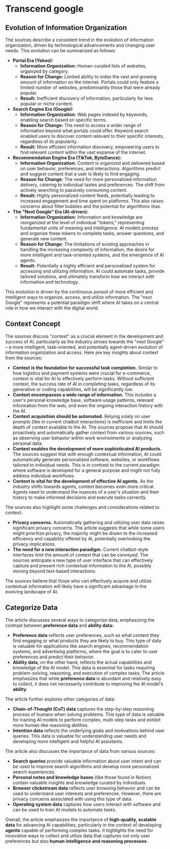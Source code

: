 

# Transcend google

## Evolution of Information Organization

The sources describe a consistent trend in the evolution of information organization, driven by technological advancements and changing user needs. This evolution can be summarized as follows:

- **Portal Era (Yahoo):**
  - **Information Organization:** Human-curated lists of websites, organized by category.
  - **Reason for Change:** Limited ability to index the vast and growing amount of information on the internet.  Portals could only feature a limited number of websites, predominantly those that were already popular.
  - **Result:** Inefficient discovery of information, particularly for less popular or niche content.
- **Search Engine Era (Google):**
  - **Information Organization:**  Web pages indexed by keywords, enabling search based on specific terms.
  - **Reason for Change:** The need to access a wider range of information beyond what portals could offer. Keyword search enabled users to discover content relevant to their specific interests, regardless of its popularity.
  - **Result:** More efficient information discovery, empowering users to find relevant content within the vast expanse of the internet.
- **Recommendation Engine Era (TikTok, ByteDance):**
  - **Information Organization:** Content is organized and delivered based on user behavior, preferences, and interactions.  Algorithms predict and suggest content that a user is likely to find engaging.
  - **Reason for Change:** The need for more personalized information delivery, catering to individual tastes and preferences.  The shift from actively searching to passively consuming content.
  - **Result:** Highly personalized content feeds, potentially leading to increased engagement and time spent on platforms. This also raises concerns about filter bubbles and the potential for algorithmic bias.
- **The "Next Google" Era (AI-driven):**
  - **Information Organization:**  Information and knowledge are reorganized at the level of individual "tokens," representing fundamental units of meaning and intelligence. AI models process and organize these tokens to complete tasks, answer questions, and generate new content.
  - **Reason for Change:**  The limitations of existing approaches in handling the increasing complexity of information, the desire for more intelligent and task-oriented systems, and the emergence of AI agents.
  - **Result:**  Potentially a highly efficient and personalized system for accessing and utilizing information.  AI could automate tasks, provide tailored solutions, and ultimately transform how we interact with information and technology.

This evolution is driven by the continuous pursuit of more efficient and intelligent ways to organize, access, and utilize information.  The "next Google" represents a potential paradigm shift where AI takes on a central role in how we interact with the digital world.

## **Context** Concept

The sources discuss "context" as a crucial element in the development and success of AI, particularly as the industry strives towards the "next Google" – a more intelligent, task-oriented, and potentially agent-driven evolution of information organization and access.  Here are key insights about context from the sources:

- **Context is the foundation for successful task completion.** Similar to how logistics and payment systems were crucial for e-commerce, context is vital for AI to effectively perform tasks.  Without sufficient context, the success rate of AI in completing tasks, regardless of its generative or coding capabilities, will be significantly low.
- **Context encompasses a wide range of information.** This includes a user's personal knowledge base, software usage patterns, relevant information from the web, and even the ongoing interaction history with the AI.
- **Context acquisition should be automated.**  Relying solely on user prompts (like in current chatbot interactions) is inefficient and limits the depth of context available to the AI.  The sources propose that AI should proactively and automatically gather context from various sources, such as observing user behavior within work environments or analyzing personal data.
- **Context enables the development of more sophisticated AI products.**  The sources suggest that with enough contextual information, AI could automatically generate personalized software, websites, or workflows tailored to individual needs.  This is in contrast to the current paradigm where software is developed for a general purpose and might not fully address individual workflows.
- **Context is vital for the development of effective AI agents.**  As the industry shifts towards agents, context becomes even more critical. Agents need to understand the nuances of a user's situation and their history to make informed decisions and execute tasks correctly.

The sources also highlight some challenges and considerations related to context:

- **Privacy concerns.** Automatically gathering and utilizing user data raises significant privacy concerns. The article suggests that while some users might prioritize privacy, the majority might be drawn to the increased efficiency and capability offered by AI, potentially overlooking the privacy implications.
- **The need for a new interaction paradigm.**  Current chatbot-style interfaces limit the amount of context that can be conveyed. The sources anticipate a new type of user interface that can effectively capture and present rich contextual information to the AI, possibly moving beyond text-based interactions.

The sources believe that those who can effectively acquire and utilize contextual information will likely have a significant advantage in the evolving landscape of AI.

## Categorize Data 

The article discusses several ways to categorize data, emphasizing the contrast between **preference data** and **ability data:**

- **Preference data** reflects user preferences, such as what content they find engaging or what products they are likely to buy. This type of data is valuable for applications like search engines, recommendation systems, and advertising platforms, where the goal is to cater to user preferences and predict their behavior.
- **Ability data**, on the other hand, reflects the actual capabilities and knowledge of the AI model. This data is essential for tasks requiring problem-solving, reasoning, and execution of complex tasks.  The article emphasizes that while **preference data** is abundant and relatively easy to collect, it does not necessarily contribute to improving the AI model's **ability**.

The article further explores other categories of data:

- **Chain-of-Thought (CoT) data** captures the step-by-step reasoning process of humans when solving problems. This type of data is valuable for training AI models to perform complex, multi-step tasks and exhibit more human-like reasoning abilities.
- **Intention data** reflects the underlying goals and motivations behind user queries. This data is valuable for understanding user needs and developing more intelligent and helpful AI assistants.

The article also discusses the importance of data from various sources:

- **Search queries** provide valuable information about user intent and can be used to improve search algorithms and develop more personalized search experiences.
- **Personal notes and knowledge bases** (like those found in Notion) contain valuable insights and knowledge curated by individuals.
- **Browser clickstream data** reflects user browsing behavior and can be used to understand user interests and preferences. However, there are privacy concerns associated with using this type of data.
- **Operating system data** captures how users interact with software and can be used to train AI models to automate tasks.

Overall, the article emphasizes the importance of **high-quality, scalable data** for advancing AI capabilities, particularly in the context of developing **agents** capable of performing complex tasks.  It highlights the need for innovative ways to collect and utilize data that captures not only user preferences but also **human intelligence and reasoning processes**.